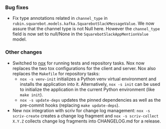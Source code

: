 <!-- Delete the sections that don't apply -->

### Bug fixes

- Fix type annotations related in `channel_type` in `rubin.squarebot.models.kafka.SquarebotSlackMessageValue`. We now assure that the channel type is not Null here. However the `channel_type` field is now set to null/None in the `SquarebotSlackAppMentionValue` model.

### Other changes

- Switched to [nox](https://nox.thea.codes/en/stable/) for running tests and repository tasks. Nox now replaces the two tox configurations for the client and server. Nox also replaces the `Makefile` for repository tasks:
  - `nox -s venv-init` initializes a Python venv virtual environment and installs the application into it. Alternatively, `nox -s init` can be used to initialize the application in the current Python environment (like `make init`).
  - `nox -s update-deps` updates the pinned dependencies as well as the pre-commit hooks (replacing `make update-deps`).
- New nox integration with scriv for change log management: `nox -s scriv-create` creates a change log fragment and `nox -s scriv-collect X.Y.Z` collects change log fragments into CHANGELOG.md for a release.
